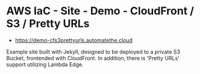 # AWS IaC - Site - Demo - CloudFront / S3 / Pretty URLs
- https://demo-cfs3prettyurls.automatethe.cloud

Example site built with Jekyll, designed to be deployed to a private S3 Bucket, frontended with CloudFront. In addition, there is 'Pretty URLs' support utilizing Lambda Edge.
